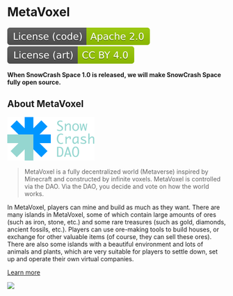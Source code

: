 # MetaVoxel

[![Apache License Version 2.0](snowcrashdao/img/badge/License-code-Apache2.0-green.svg)](https://www.apache.org/licenses/LICENSE-2.0.html) [![Attribution 4.0 International (CC BY 4.0)](snowcrashdao/img/badge/License-art-CCBY4.0-green.svg)](https://creativecommons.org/licenses/by/4.0/)

**When SnowCrash Space 1.0 is released, we will make SnowCrash Space fully open source.**

## About MetaVoxel

[![SnowCrash DAO](snowcrashdao/img/logo/SnowCrashDAO-canalblue-blue-min-100x50.svg)](https://snowcrash.finance/)

> MetaVoxel is a fully decentralized world (Metaverse) inspired by Minecraft and constructed by infinite voxels. MetaVoxel is controlled via the DAO. Via the DAO, you decide and vote on how the world works.

In MetaVoxel, players can mine and build as much as they want. There are many islands in MetaVoxel, some of which contain large amounts of ores (such as iron, stone, etc.) and some rare treasures (such as gold, diamonds, ancient fossils, etc.). Players can use ore-making tools to build houses, or exchange for other valuable items (of course, they can sell these ores). There are also some islands with a beautiful environment and lots of animals and plants, which are very suitable for players to settle down, set up and operate their own virtual companies.

[Learn more](https://snowcrash.finance/metavoxel/)

![](https://img.snowcrash.finance/site/docs-snowcrash-finance/MetaVoxel-PAA.018.jpeg)
